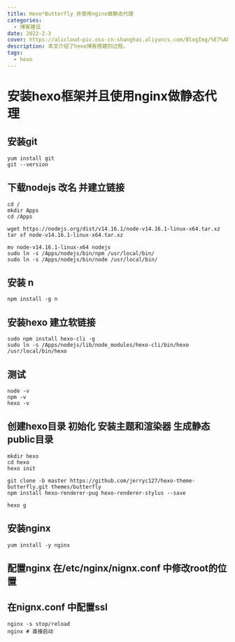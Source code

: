 ```yaml
---
title: Hexo*Butterfly 并使用nginx做静态代理
categories:
  - 博客建设
date: 2022-2-3
cover: https://alicloud-pic.oss-cn-shanghai.aliyuncs.com/BlogImg/%E7%AE%97%E6%B3%95/Hexo_%E7%8E%AF%E5%A2%83%E6%90%AD%E5%BB%BA/%E5%B0%81%E9%9D%A2.jpg
description: 本文介绍了hexo博客搭建的过程。
tags:
  - hexo
---
```


# 安装hexo框架并且使用nginx做静态代理

## 安装git

```shell
yum install git
git --version
```

## 下载nodejs 改名 并建立链接

```shell
cd /
mkdir Apps 
cd /Apps

wget https://nodejs.org/dist/v14.16.1/node-v14.16.1-linux-x64.tar.xz    
tar xf node-v14.16.1-linux-x64.tar.xz

mv node-v14.16.1-linux-x64 nodejs
sudo ln -s /Apps/nodejs/bin/npm /usr/local/bin/
sudo ln -s /Apps/nodejs/bin/node /usr/local/bin/
```

## 安装 n

```shell
npm install -g n
```

## 安装hexo  建立软链接

```shell
sudo npm install hexo-cli -g
sudo ln -s /Apps/nodejs/lib/node_modules/hexo-cli/bin/hexo /usr/local/bin/hexo
```

## 测试

```shell
node -v
npm -v
hexo -v
```

## 创建hexo目录  初始化 安装主题和渲染器 生成静态public目录

```shell
mkdir hexo 
cd hexo
hexo init

git clone -b master https://github.com/jerryc127/hexo-theme-butterfly.git themes/butterfly
npm install hexo-renderer-pug hexo-renderer-stylus --save

hexo g
```

## 安装nginx

```shell
yum install -y nginx
```

## 配置nginx 在/etc/nginx/nignx.conf 中修改root的位置

## 在nignx.conf 中配置ssl


```shell
nginx -s stop/reload
nginx # 直接启动
```

